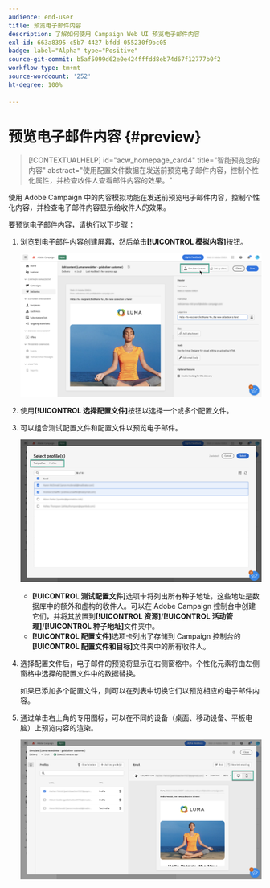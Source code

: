 ```yaml
---
audience: end-user
title: 预览电子邮件内容
description: 了解如何使用 Campaign Web UI 预览电子邮件内容
exl-id: 663a8395-c5b7-4427-bfdd-055230f9bc05
badge: label="Alpha" type="Positive"
source-git-commit: b5af5099d62e0e424fffdd8eb74d67f12777b0f2
workflow-type: tm+mt
source-wordcount: '252'
ht-degree: 100%

---
```



# 预览电子邮件内容 {#preview}

>[!CONTEXTUALHELP]
>id="acw_homepage_card4"
>title="智能预览您的内容"
>abstract="使用配置文件数据在发送前预览电子邮件内容，控制个性化属性，并检查收件人查看邮件内容的效果。"

使用 Adobe Campaign 中的内容模拟功能在发送前预览电子邮件内容，控制个性化内容，并检查电子邮件内容显示给收件人的效果。

要预览电子邮件内容，请执行以下步骤：

1. 浏览到电子邮件内容创建屏幕，然后单击&#x200B;**[!UICONTROL 模拟内容]**&#x200B;按钮。

   ![](assets/simulate.png)

1. 使用&#x200B;**[!UICONTROL 选择配置文件]**&#x200B;按钮以选择一个或多个配置文件。
1. 可以组合测试配置文件和配置文件以预览电子邮件。

   ![](assets/preview-profile.png)

   * **[!UICONTROL 测试配置文件]**&#x200B;选项卡将列出所有种子地址，这些地址是数据库中的额外和虚构的收件人。可以在 Adobe Campaign 控制台中创建它们，并将其放置到&#x200B;**[!UICONTROL 资源]**/**[!UICONTROL 活动管理]**/**[!UICONTROL 种子地址]**&#x200B;文件夹中。
   * **[!UICONTROL 配置文件]**&#x200B;选项卡列出了存储到 Campaign 控制台的&#x200B;**[!UICONTROL 配置文件和目标]**&#x200B;文件夹中的所有收件人。

1. 选择配置文件后，电子邮件的预览将显示在右侧窗格中。个性化元素将由左侧窗格中选择的配置文件中的数据替换。

   如果已添加多个配置文件，则可以在列表中切换它们以预览相应的电子邮件内容。

1. 通过单击右上角的专用图标，可以在不同的设备（桌面、移动设备、平板电脑）上预览内容的渲染。

   ![](assets/preview.png)


